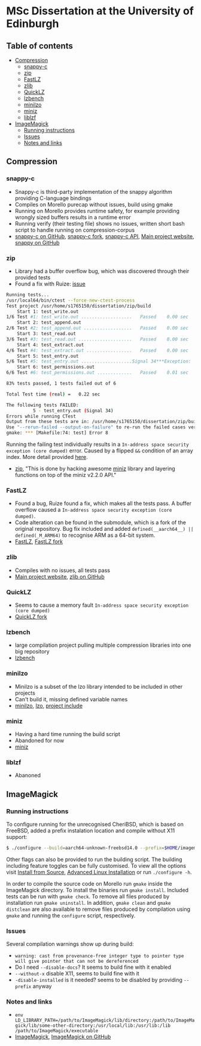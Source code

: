 # MSc Dissertation at the University of Edinburgh <!-- omit in toc -->

## Table of contents <!-- omit in toc -->

- [Compression](#compression)
  - [snappy-c](#snappy-c)
  - [zip](#zip)
  - [FastLZ](#fastlz)
  - [zlib](#zlib)
  - [QuickLZ](#quicklz)
  - [lzbench](#lzbench)
  - [minilzo](#minilzo)
  - [miniz](#miniz)
  - [liblzf](#liblzf)
- [ImageMagick](#imagemagick)
  - [Running instructions](#running-instructions)
  - [Issues](#issues)
  - [Notes and links](#notes-and-links)

## Compression

### snappy-c

- Snappy-c is third-party implementation of the snappy algorithm providing C-language bindings
- Compiles on Morello purecap without issues, build using gmake
- Running on Morello provides runtime safety, for example providing wrongly sized buffers results in a runtime error
- Running verify (their testing file) shows no issues, written short bash script to handle running on compression-corpus
- [snappy-c on GitHub](https://github.com/andikleen/snappy-c), [snappy-c fork](https://github.com/ka5p3rr/snappy-c), [snappy-c API](http://halobates.de/snappy.html), [Main project website](https://github.com/google/snappy), [snappy on GitHub](https://github.com/google/snappy)

### zip

- Library had a buffer overflow bug, which was discovered through their provided tests
- Found a fix with Ruize: [issue](https://github.com/kuba--/zip/issues/270)

```bash
Running tests...
/usr/local64/bin/ctest --force-new-ctest-process 
Test project /usr/home/s1765150/dissertation/zip/build
    Start 1: test_write.out
1/6 Test #1: test_write.out ...................   Passed    0.00 sec
    Start 2: test_append.out
2/6 Test #2: test_append.out ..................   Passed    0.00 sec
    Start 3: test_read.out
3/6 Test #3: test_read.out ....................   Passed    0.00 sec
    Start 4: test_extract.out
4/6 Test #4: test_extract.out .................   Passed    0.00 sec
    Start 5: test_entry.out
5/6 Test #5: test_entry.out ...................Signal 34***Exception:   0.20 sec
    Start 6: test_permissions.out
6/6 Test #6: test_permissions.out .............   Passed    0.01 sec

83% tests passed, 1 tests failed out of 6

Total Test time (real) =   0.22 sec

The following tests FAILED:
          5 - test_entry.out (Signal 34)
Errors while running CTest
Output from these tests are in: /usr/home/s1765150/dissertation/zip/build/Testing/Temporary/LastTest.log
Use "--rerun-failed --output-on-failure" to re-run the failed cases verbosely.
gmake: *** [Makefile:74: test] Error 8
```

Running the failing test individually results in a `In-address space security exception (core dumped)` error. Caused by a flipped `&&` condition of an array index. More detail provided [here](https://github.com/kuba--/zip/issues/270).

- [zip](https://github.com/kuba--/zip), "This is done by hacking awesome [miniz](https://github.com/richgel999/miniz) library and layering functions on top of the miniz v2.2.0 API."

### FastLZ

- Found a bug, Ruize found a fix, which makes all the tests pass. A buffer overflow caused a `In-address space security exception (core dumped)`.
- Code alteration can be found in the submodule, which is a fork of the original repository. Bug fix included and added `defined(__aarch64__) || defined(_M_ARM64)` to recognise ARM as a 64-bit system.
- [FastLZ](https://github.com/ariya/FastLZ), [FastLZ fork](https://github.com/ka5p3rr/FastLZ)

### zlib

- Compiles with no issues, all tests pass
- [Main project website](http://zlib.net/), [zlib on GitHub](https://github.com/madler/zlib)

### QuickLZ

- Seems to cause a memory fault `In-address space security exception (core dumped)`
- [QuickLZ fork](https://github.com/ka5p3rr/QuickLZ)

### lzbench

- large compilation project pulling multiple compression libraries into one big repository
- [lzbench](https://github.com/inikep/lzbench)

### minilzo

- Minilzo is a subset of the lzo library intended to be included in other projects
- Can't build it, missing defined variable names
- [minilzo](https://github.com/yuhaoth/minilzo), [lzo](http://www.oberhumer.com/opensource/lzo/), [project include](https://www.gnu.org/software/grub/manual/grub-dev/html_node/minilzo.html)

### miniz

- Having a hard time running the build script
- Abandoned for now
- [miniz](https://github.com/richgel999/miniz)

### liblzf

- Abanoned

## ImageMagick

### Running instructions

To configure running for the unrecognised CheriBSD, which is based on FreeBSD, added a prefix instalation location and compile without X11 support:

```bash
$ ./configure --build=aarch64-unknown-freebsd14.0 --prefix=$HOME/imagemagick
```

Other flags can also be provided to run the building script. The building including feature toggles can be fully customised. To view all the options visit [Install from Source](https://imagemagick.org/script/install-source.php), [Advanced Linux Installation](https://imagemagick.org/script/advanced-linux-installation.php) or run `./configure -h`.

In order to compile the source code on Morello run `gmake` inside the ImageMagick directory. To install the binaries run `gmake install`. Included tests can be run with `gmake check`. To remove all files produced by installation run `gmake uninstall`. In addition, `gmake clean` and `gmake distclean` are also available to remove files produced by compilation using `gmake` and running the `configure` script, respectively.

### Issues

Several compilation warnings show up during build:

- `warning: cast from provenance-free integer type to pointer type will give pointer that can not be dereferenced`
- Do I need `--disable-docs`? It seems to build fine with it enabled
- `--without-x` disable X11, seems to build fine with it
- `-disable-installed` is it needed? seems to be disabled by providing `--prefix` anyway

### Notes and links

- `env LD_LIBRARY_PATH=/path/to/ImageMagick/lib/directory:/path/to/ImageMagick/lib/some-other-directory:/usr/local/lib:/usr/lib:/lib /path/to/ImageMagick/executable`
- [ImageMagick](https://imagemagick.org/), [ImageMagick on GitHub](https://github.com/ImageMagick/ImageMagick)
